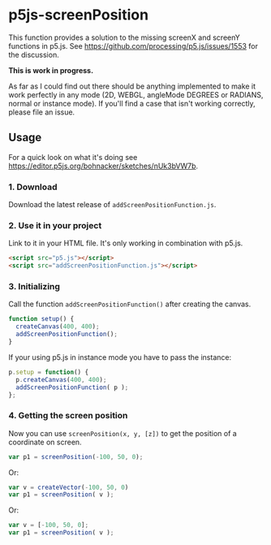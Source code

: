 # p5js-screenPosition

This function provides a solution to the missing screenX and screenY functions in p5.js. See https://github.com/processing/p5.js/issues/1553 for the discussion. 

**This is work in progress.** 

As far as I could find out there should be anything implemented to make it work perfectly in any mode (2D, WEBGL, angleMode DEGREES or RADIANS, normal or instance mode). If you'll find a case that isn't working correctly, please file an issue.

## Usage

For a quick look on what it's doing see https://editor.p5js.org/bohnacker/sketches/nUk3bVW7b. 

### 1. Download
Download the latest release of `addScreenPositionFunction.js`.

### 2. Use it in your project
Link to it in your HTML file. It's only working in combination with p5.js.

``` html
<script src="p5.js"></script>
<script src="addScreenPositionFunction.js"></script>
```

### 3. Initializing
Call the function `addScreenPositionFunction()` after creating the canvas.

``` javascript
function setup() {
  createCanvas(400, 400);
  addScreenPositionFunction();
}
```

If your using p5.js in instance mode you have to pass the instance:

``` javascript
p.setup = function() {
  p.createCanvas(400, 400);
  addScreenPositionFunction( p );
};
```

### 4. Getting the screen position
Now you can use `screenPosition(x, y, [z])` to get the position of a coordinate on screen. 
``` javascript
var p1 = screenPosition(-100, 50, 0);
```

Or:
``` javascript
var v = createVector(-100, 50, 0)
var p1 = screenPosition( v );
```

Or:
``` javascript
var v = [-100, 50, 0];
var p1 = screenPosition( v );
```

